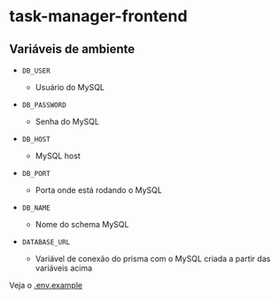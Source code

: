 # task-manager-frontend

## Variáveis de ambiente

- `DB_USER`

  - Usuário do MySQL

- `DB_PASSWORD`

  - Senha do MySQL

- `DB_HOST`

  - MySQL host

- `DB_PORT`

  - Porta onde está rodando o MySQL

- `DB_NAME`

  - Nome do schema MySQL

- `DATABASE_URL`
  - Variável de conexão do prisma com o MySQL criada a partir das variáveis acima

Veja o [.env.example](./.env.example)
